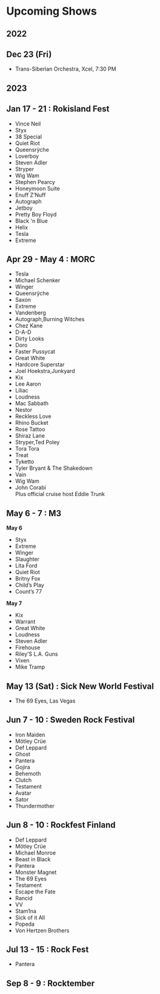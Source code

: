 <!DOCTYPE html>
<html>

<head>
  <meta charset="utf-8">
  <meta name="viewport" content="width=device-width, initial-scale=1.0">
  <title>upcoming-shows</title>
  <link rel="stylesheet" href="https://stackedit.io/style.css" />
</head>

<body class="stackedit">
  <div class="stackedit__html"><h1 id="upcoming-shows">Upcoming Shows</h1>
<h2 id="section">2022</h2>
<h2 id="dec-23-fri">Dec 23 (Fri)</h2>
<ul>
<li>Trans-Siberian Orchestra, Xcel, 7:30 PM</li>
</ul>
<h2 id="section-1">2023</h2>
<h2 id="jan-17---21--rokisland-fest">Jan 17 - 21 : Rokisland Fest</h2>
<ul>
<li>Vince Neil</li>
<li>Styx</li>
<li>38 Special</li>
<li>Quiet Riot</li>
<li>Queensrÿche</li>
<li>Loverboy</li>
<li>Steven Adler</li>
<li>Stryper</li>
<li>Wig Wam</li>
<li>Stephen Pearcy</li>
<li>Honeymoon Suite</li>
<li>Enuff Z’Nuff</li>
<li>Autograph</li>
<li>Jetboy</li>
<li>Pretty Boy Floyd</li>
<li>Black 'n Blue</li>
<li>Helix</li>
<li>Tesla</li>
<li>Extreme</li>
</ul>
<h2 id="apr-29---may-4--morc">Apr 29 - May 4 : MORC</h2>
<ul>
<li>Tesla</li>
<li>Michael Schenker</li>
<li>Winger</li>
<li>Queensrÿche</li>
<li>Saxon</li>
<li>Extreme</li>
<li>Vandenberg</li>
<li>Autograph,Burning Witches</li>
<li>Chez Kane</li>
<li>D-A-D</li>
<li>Dirty Looks</li>
<li>Doro</li>
<li>Faster Pussycat</li>
<li>Great White</li>
<li>Hardcore Superstar</li>
<li>Joel Hoekstra,Junkyard</li>
<li>Kix</li>
<li>Lee Aaron</li>
<li>Liliac</li>
<li>Loudness</li>
<li>Mac Sabbath</li>
<li>Nestor</li>
<li>Reckless Love</li>
<li>Rhino Bucket</li>
<li>Rose Tattoo</li>
<li>Shiraz Lane</li>
<li>Stryper,Ted Poley</li>
<li>Tora Tora</li>
<li>Treat</li>
<li>Tyketto</li>
<li>Tyler Bryant &amp; The Shakedown</li>
<li>Vain</li>
<li>Wig Wam</li>
<li>John Corabi<br>
Plus official cruise host Eddie Trunk</li>
</ul>
<h2 id="may-6---7--m3">May 6 - 7 : M3</h2>
<p><strong>May 6</strong></p>
<ul>
<li>Styx</li>
<li>Extreme</li>
<li>Winger</li>
<li>Slaughter</li>
<li>Lita Ford</li>
<li>Quiet Riot</li>
<li>Britny Fox</li>
<li>Child’s Play</li>
<li>Count’s 77</li>
</ul>
<p><strong>May 7</strong></p>
<ul>
<li>Kix</li>
<li>Warrant</li>
<li>Great White</li>
<li>Loudness</li>
<li>Steven Adler</li>
<li>Firehouse</li>
<li>Riley’S L.A. Guns</li>
<li>Vixen</li>
<li>Mike Tramp</li>
</ul>
<h2 id="may-13-sat--sick-new-world-festival">May 13 (Sat) : Sick New World Festival</h2>
<ul>
<li>The 69 Eyes, Las Vegas</li>
</ul>
<h2 id="jun-7---10--sweden-rock-festival">Jun 7 - 10 : Sweden Rock Festival</h2>
<ul>
<li>Iron Maiden</li>
<li>Mötley Crüe</li>
<li>Def Leppard</li>
<li>Ghost</li>
<li>Pantera</li>
<li>Gojira</li>
<li>Behemoth</li>
<li>Clutch</li>
<li>Testament</li>
<li>Avatar</li>
<li>Sator</li>
<li>Thundermother</li>
</ul>
<h2 id="jun-8---10--rockfest-finland">Jun 8 - 10 : Rockfest Finland</h2>
<ul>
<li>Def Leppard</li>
<li>Mötley Crüe</li>
<li>Michael Monroe</li>
<li>Beast in Black</li>
<li>Pantera</li>
<li>Monster Magnet</li>
<li>The 69 Eyes</li>
<li>Testament</li>
<li>Escape the Fate</li>
<li>Rancid</li>
<li>VV</li>
<li>Stam1na</li>
<li>Sick of it All</li>
<li>Popeda</li>
<li>Von Hertzen Brothers</li>
</ul>
<h2 id="jul-13---15--rock-fest">Jul 13 - 15 : Rock Fest</h2>
<ul>
<li>Pantera</li>
</ul>
<h2 id="sep-8---9--rocktember">Sep 8 - 9 : Rocktember</h2>
</div>
</body>

</html>
